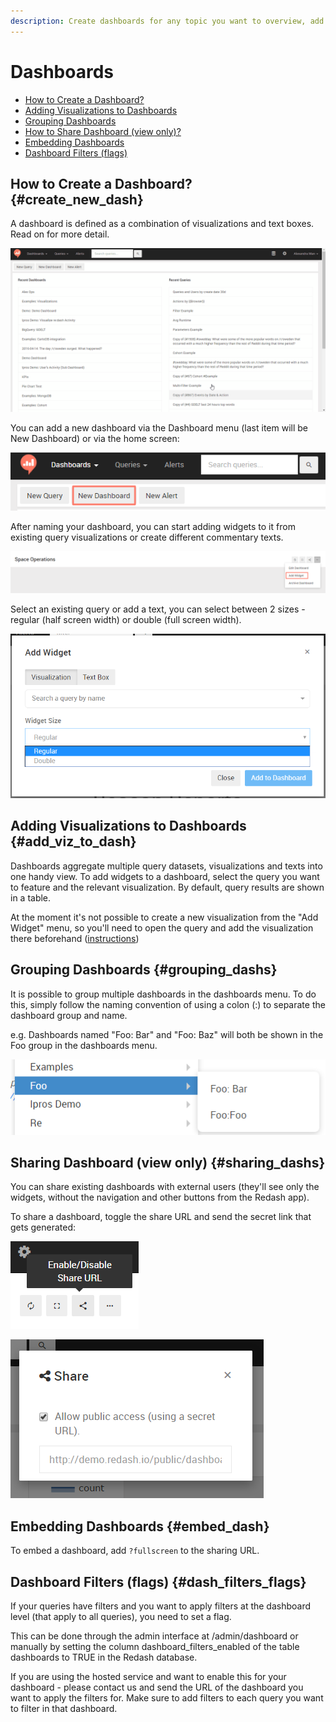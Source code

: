 ```yaml
---
description: Create dashboards for any topic you want to overview, add text and visualizations that update automatically according to your live data.
---
```



# Dashboards

* [How to Create a Dashboard?](#create_new_dash)
* [Adding Visualizations to Dashboards](#add_viz_to_dash)
* [Grouping Dashboards](#grouping_dashs)
* [How to Share Dashboard (view only)?](#sharing_dashs)
* [Embedding Dashboards](#embed_dash)
* [Dashboard Filters (flags)](#dash_filters_flags)

## How to Create a Dashboard? {#create_new_dash}

A dashboard is defined as a combination of visualizations and text boxes.
Read on for more detail.

![](../assets/gifs/dashboards/Dashboards.gif)

You can add a new dashboard via the Dashboard menu (last item will be New Dashboard) or via the home screen:

![](../assets/add_new_dash.png)

After naming your dashboard, you can start adding widgets to it from existing query visualizations or create different commentary texts.

![](../assets/add_widget.png)

Select an existing query or add a text, you can select between 2 sizes - regular (half screen width) or double (full screen width).

![](../assets/select_widget_size.png)

## Adding Visualizations to Dashboards {#add_viz_to_dash}

Dashboards aggregate multiple query datasets, visualizations and texts into one handy view. To add widgets to a dashboard, select the query you want to feature and the relevant visualization. By default, query results are shown in a table.

At the moment it's not possible to create a new visualization from the "Add Widget" menu, so you'll need to open the query and add the visualization there beforehand ([instructions](../visualization/visualization.md#create_new_viz))

## Grouping Dashboards {#grouping_dashs}

It is possible to group multiple dashboards in the dashboards menu. To do this, simply follow the naming convention of using a colon (:) to separate the dashboard group and name.

e.g. Dashboards named "Foo: Bar" and "Foo: Baz" will both be shown in the Foo group in the dashboards menu.

![](../assets/group_dashboards.png)

## Sharing Dashboard (view only) {#sharing_dashs}

You can share existing dashboards with external users (they'll see only the widgets, without the navigation and other buttons from the Redash app).

To share a dashboard, toggle the share URL and send the secret link that gets generated:

![](../assets/disabled_share_url.png)

![](../assets/share_dash_link.png)

## Embedding Dashboards {#embed_dash}
To embed a dashboard, add `?fullscreen` to the sharing URL.

## Dashboard Filters (flags) {#dash_filters_flags}

If your queries have filters and you want to apply filters at the dashboard level (that apply to all queries), you need to set a flag.

This can be done through the admin interface at /admin/dashboard or manually by setting the column dashboard_filters_enabled of the table dashboards to TRUE in the Redash database.

If you are using the hosted service and want to enable this for your dashboard - please contact us and send the URL of the dashboard you want to apply the filters for. Make sure to add filters to each query you want to filter in that dashboard.
